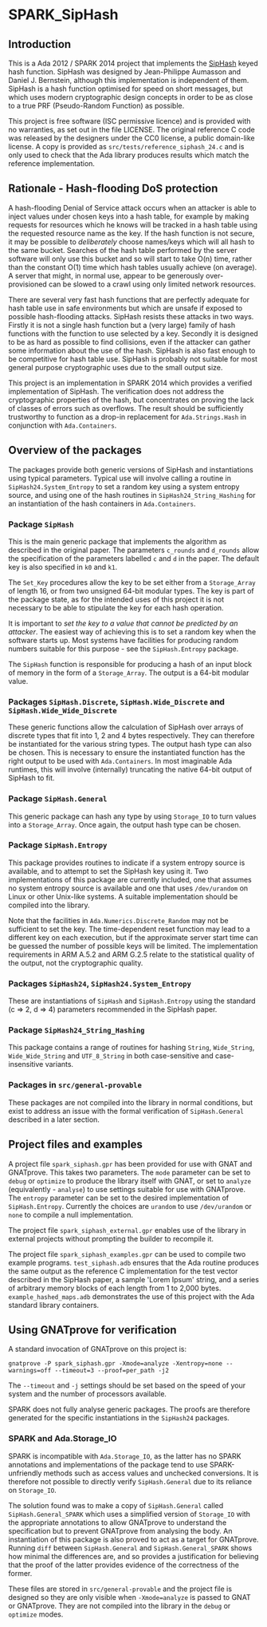 # SPARK_SipHash

## Introduction

This is a Ada 2012 / SPARK 2014 project that implements the
[SipHash](https://131002.net/siphash/) keyed hash function. SipHash was
designed by Jean-Philippe Aumasson and Daniel J. Bernstein, although
this implementation is independent of them. SipHash is a hash function
optimised for speed on short messages, but which uses modern
cryptographic design concepts in order to be as close to a true PRF
(Pseudo-Random Function) as possible.

This project is free software (ISC permissive licence) and is provided
with no warranties, as set out in the file LICENSE. The original
reference C code was released by the designers under the CC0 license, a
public domain-like license. A copy is provided as
`src/tests/reference_siphash_24.c` and is only used to check that the
Ada library produces results which match the reference implementation.

## Rationale - Hash-flooding DoS protection

A hash-flooding Denial of Service attack occurs when an attacker is
able to inject values under chosen keys into a hash table, for example
by making requests for resources which he knows will be tracked in a
hash table using the requested resource name as the key. If the hash
function is not secure, it may be possible to *deliberately* choose
names/keys which will all hash to the same bucket. Searches of the hash
table performed by the server software will only use this bucket and so
will start to take O(n) time, rather than the constant O(1) time which
hash tables usually achieve (on average). A server that might, in normal
use, appear to be generously over-provisioned can be slowed to a crawl
using only limited network resources.

There are several very fast hash functions that are perfectly adequate
for hash table use in safe environments but which are unsafe if exposed
to possible hash-flooding attacks. SipHash resists these attacks in two
ways. Firstly it is not a single hash function but a (very large)
family of hash functions with the function to use selected by a key.
Secondly it is designed to be as hard as possible to find collisions,
even if the attacker can gather some information about the use of the
hash. SipHash is also fast enough to be competitive for hash table use.
SipHash is probably not suitable for most general purpose cryptographic
uses due to the small output size.

This project is an implementation in SPARK 2014 which provides a
verified implementation of SipHash. The verification does not address
the cryptographic properties of the hash, but concentrates on proving
the lack of classes of errors such as overflows. The result should be
sufficiently trustworthy to function as a drop-in replacement for
`Ada.Strings.Hash` in conjunction with `Ada.Containers`.

## Overview of the packages

The packages provide both generic versions of SipHash and
instantiations using typical parameters. Typical use will involve
calling a routine in `SipHash24.System_Entropy` to set a random key
using a system entropy source, and using one of the hash routines in
`SipHash24_String_Hashing` for an instantiation of the hash containers
in `Ada.Containers`.

### Package `SipHash`

This is the main generic package that implements the algorithm as
described in the original paper. The parameters `c_rounds` and
`d_rounds` allow the specification of the parameters labelled `c` and
`d` in the paper. The default key is also specified in `k0` and `k1`.

The `Set_Key` procedures allow the key to be set either from a
`Storage_Array` of length 16, or from two unsigned 64-bit modular types.
The key is part of the package state, as for the intended uses of this
project it is not necessary to be able to stipulate the key for each
hash operation.

It is important to *set the key to a value that cannot be predicted by
an attacker*. The easiest way of achieving this is to set a random key
when the software starts up. Most systems have facilities for producing
random numbers suitable for this purpose - see the `SipHash.Entropy`
package.

The `SipHash` function is responsible for producing a hash of an input
block of memory in the form of a `Storage_Array`. The output is a
64-bit modular value.

### Packages `SipHash.Discrete`, `SipHash.Wide_Discrete` and `SipHash.Wide_Wide_Discrete`

These generic functions allow the calculation of SipHash over arrays of
discrete types that fit into 1, 2 and 4 bytes respectively. They can
therefore be instantiated for the various string types. The output hash
type can also be chosen. This is necessary to ensure the instantiated
function has the right output to be used with `Ada.Containers`. In most
imaginable Ada runtimes, this will involve (internally) truncating the
native 64-bit output of SipHash to fit.

### Package `SipHash.General`

This generic package can hash any type by using `Storage_IO` to turn
values into a `Storage_Array`. Once again, the output hash type can be
chosen.

### Package `SipHash.Entropy`

This package provides routines to indicate if a system entropy source
is available, and to attempt to set the SipHash key using it. Two
implementations of this package are currently included, one that
assumes no system entropy source is available and one that uses
`/dev/urandom` on Linux or other Unix-like systems. A suitable
implementation should be compiled into the library.

Note that the facilities in `Ada.Numerics.Discrete_Random` may not be
sufficient to set the key. The time-dependent reset function may lead
to a different key on each execution, but if the approximate server
start time can be guessed the number of possible keys will be limited.
The implementation requirements in ARM A.5.2 and ARM G.2.5 relate to
the statistical quality of the output, not the cryptographic quality.

### Packages `SipHash24`, `SipHash24.System_Entropy`

These are instantiations of `SipHash` and `SipHash.Entropy` using the
standard (c => 2, d => 4) parameters recommended in the SipHash paper.

### Package `SipHash24_String_Hashing`

This package contains a range of routines for hashing `String`,
`Wide_String`, `Wide_Wide_String` and `UTF_8_String` in both
case-sensitive and case-insensitive variants.

### Packages in `src/general-provable`

These packages are not compiled into the library in normal conditions,
but exist to address an issue with the formal verification of
`SipHash.General` described in a later section.

## Project files and examples

A project file `spark_siphash.gpr` has been provided for use with GNAT
and GNATprove. This takes two parameters. The `mode` parameter can be
set to `debug` or `optimize` to produce the library itself with GNAT,
or set to `analyze` (equivalently - `analyse`) to use settings suitable
for use with GNATprove. The `entropy` parameter can be set to the
desired implementation of `SipHash.Entropy`. Currently the choices are
`urandom` to use `/dev/urandom` or `none` to compile a null
implementation.

The project file `spark_siphash_external.gpr` enables use of the
library in external projects without prompting the builder to recompile
it.

The project file `spark_siphash_examples.gpr` can be used to compile
two example programs. `test_siphash.adb` ensures that the Ada routine
produces the same output as the reference C implementation for the test
vector described in the SipHash paper, a sample 'Lorem Ipsum' string,
and a series of arbitrary memory blocks of each length from 1 to 2,000
bytes. `example_hashed_maps.adb` demonstrates the use of this project
with the Ada standard library containers.

## Using GNATprove for verification

A standard invocation of GNATprove on this project is:

    gnatprove -P spark_siphash.gpr -Xmode=analyze -Xentropy=none --warnings=off --timeout=3 --proof=per_path -j2

The `--timeout` and `-j` settings should be set based on the speed of
your system and the number of processors available.

SPARK does not fully analyse generic packages. The proofs are therefore
generated for the specific instantiations in the `SipHash24` packages.

### SPARK and Ada.Storage_IO

SPARK is incompatible with `Ada.Storage_IO`, as the latter has no SPARK
annotations and implementations of the package tend to use
SPARK-unfriendly methods such as access values and unchecked
conversions. It is therefore not possible to directly verify
`SipHash.General` due to its reliance on `Storage_IO`.

The solution found was to make a copy of `SipHash.General` called
`SipHash.General_SPARK` which uses a simplified version of `Storage_IO`
with the appropriate annotations to allow GNATprove to understand the
specification but to prevent GNATprove from analysing the body. An
instantiation of this package is also proved to act as a target for
GNATprove. Running `diff` between `SipHash.General` and
`SipHash.General_SPARK` shows how minimal the differences are, and so
provides a justification for believing that the proof of the latter
provides evidence of the correctness of the former.

These files are stored in `src/general-provable` and the project file
is designed so they are only visible when `-Xmode=analyze` is passed to
GNAT or GNATprove. They are not compiled into the library in the `debug`
or `optimize` modes.

